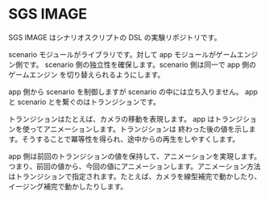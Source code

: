 # SGS IMAGE

SGS IMAGE はシナリオスクリプトの DSL の実験リポジトリです。

scenario モジュールがライブラリです。対して app モジュールがゲームエンジン側です。
scenario 側の独立性を確保します。scenario 側は同一で app 側のゲームエンジン
を切り替えられるようにします。

app 側から scenario を制御しますが scenario の中には立ち入りません。
app と scenario とを繋ぐのはトランジションです。

トランジションはたとえば、カメラの移動を表現します。
app はトランジションを使ってアニメーションします。トランジションは
終わった後の値を示します。そうすることで冪等性を得られ、途中からの再生をしやすくします。

app 側は前回のトランジションの値を保持して、アニメーションを実現します。つまり、前回の値から、今回の値にアニメーションします。アニメーション方法はトランジションで指定されます。たとえば、カメラを線型補完で動かしたり、イージング補完で動かしたりします。